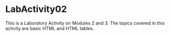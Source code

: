 # LabActivity02

This is a Laboratory Activity on Modules 2 and 3.
The topics covered in this activity are basic HTML and HTML tables.

